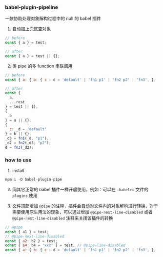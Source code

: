 ### babel-plugin-pipeline

一款协助处理对象解构过程中的 null 的 babel 插件

1. 自动加上兜底空对象

```js
// before
const { a } = test;
```

```js
// after
const { a } = test || {};
```

2. 类 pipe 的多 function 串联调用

```js
// before
const { a: { b: { c : d = 'default' | 'fn1 p1' | 'fn2 p2' | 'fn3', },  }, ...rest } = test;
```

```js
// after
const {
  a,
  ...rest
} = test || {},
{
  b
} = a || {},
{
  c: _d = 'default'
} = b || {},
_d3 = fn1(_d, "p1"),
_d2 = fn2(_d3, "p2"),
d = fn3(_d2);
```

### how to use
1. install

```js
npm i -D babel-plugin-pipe
```

2. 同其它正常的 babel 插件一样开启使用，例如：可以在 `.babelrc` 文件的 `plugins` 使用

3. 文件顶部增加 `@pipe` 的注释，插件会自动对文件内的对象解构进行转换，对于需要使用原生用法的现象，可以通过增加 `@pipe-next-line-disabled` 或者 `@pipe-next-line-disabled` 注释来关闭该插件的转换

```js
// @pipe
const { a1 } = test;
// @pipe-next-line-disabled
const { a2: b2 } = test;
const { a4: b4 = 'xxx' } = test; // @pipe-line-disabled
const { a: { b: { c : d = 'default' | 'fn1 p1' | 'fn2 p2' | 'fn3', },  }, ...rest } = test;
```